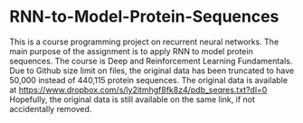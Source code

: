 # RNN-to-Model-Protein-Sequences

This is a course programming project on recurrent neural networks. The main purpose of the assignment is to apply RNN to model protein sequences. The course is Deep and Reinforcement Learning Fundamentals. 
Due to Github size limit on files, the original data has been truncated to have 50,000 instead of 440,115 protein sequences. The original data is available at 
https://www.dropbox.com/s/ly2itmhgf8fk8z4/pdb_seqres.txt?dl=0
Hopefully, the original data is still available on the same link, if not accidentally removed.